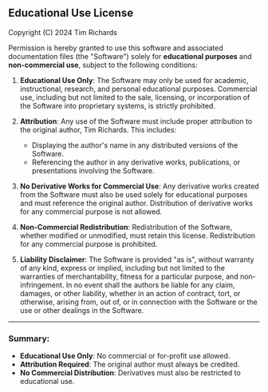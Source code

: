 ## Educational Use License

Copyright (C) 2024 Tim Richards

Permission is hereby granted to use this software and associated documentation files (the "Software") solely for **educational purposes** and **non-commercial use**, subject to the following conditions:

1. **Educational Use Only**: The Software may only be used for academic, instructional, research, and personal educational purposes. Commercial use, including but not limited to the sale, licensing, or incorporation of the Software into proprietary systems, is strictly prohibited.

2. **Attribution**: Any use of the Software must include proper attribution to the original author, Tim Richards. This includes:
   - Displaying the author's name in any distributed versions of the Software.
   - Referencing the author in any derivative works, publications, or presentations involving the Software.

3. **No Derivative Works for Commercial Use**: Any derivative works created from the Software must also be used solely for educational purposes and must reference the original author. Distribution of derivative works for any commercial purpose is not allowed.

4. **Non-Commercial Redistribution**: Redistribution of the Software, whether modified or unmodified, must retain this license. Redistribution for any commercial purpose is prohibited.

5. **Liability Disclaimer**: The Software is provided "as is", without warranty of any kind, express or implied, including but not limited to the warranties of merchantability, fitness for a particular purpose, and non-infringement. In no event shall the authors be liable for any claim, damages, or other liability, whether in an action of contract, tort, or otherwise, arising from, out of, or in connection with the Software or the use or other dealings in the Software.

---

### Summary:
- **Educational Use Only**: No commercial or for-profit use allowed.
- **Attribution Required**: The original author must always be credited.
- **No Commercial Distribution**: Derivatives must also be restricted to educational use.
